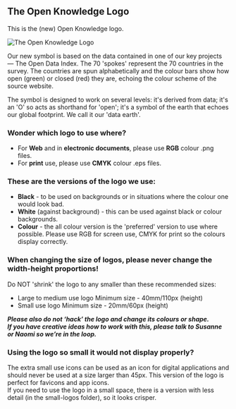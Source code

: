 ## The Open Knowledge Logo

This is the (new) Open Knowledge logo.

![The Open Knowledge Logo](http://assets.okfn.org/p/okfn/img/okfn-logo-portrait.png)

Our new symbol is based on the data contained in one of our key projects &mdash; The Open Data Index. The 70 'spokes' represent the 70 countries in the survey. The countries are spun alphabetically and the colour bars show how open (green) or closed (red) they are, echoing the colour scheme of the source website.

The symbol is designed to work on several levels: it's derived from data; it's an 'O' so acts as shorthand for 'open'; it's a symbol of the earth that echoes our global footprint. We call it our 'data earth'.

### Wonder which logo to use where?

* For **Web** and in **electronic documents**, please use **RGB** colour .png files.
* For **print** use, please use **CMYK** colour .eps files.

### These are the versions of the logo we use:

* **Black** - to be used on backgrounds or in situations where the colour one would look bad.
* **White** (against background) - this can be used against black or colour backgrounds.
* **Colour** - the all colour version is the 'preferred' version to use where possible. Please use RGB for screen use, CMYK for print so the colours display correctly.

### When changing the size of logos, please never change the width-height proportions!
Do NOT 'shrink' the logo to any smaller than these recommended sizes:

* Large to medium use logo
  Minimum size - 40mm/110px (height)
* Small use logo
  Minimum size -  20mm/60px (height)

_**Please also do not ‘hack’ the logo and change its colours or shape.  
If you have creative ideas how to work with this, please talk to Susanne or Naomi so we’re in the loop.**_

### Using the logo so small it would not display properly?

The extra small use icons can be used as an icon for digital applications and should never be used at a size larger than 45px. This version of the logo is perfect for favicons and app icons.  
If you need to use the logo in a small space, there is a version with less detail (in the small-logos folder), so it looks crisper.
